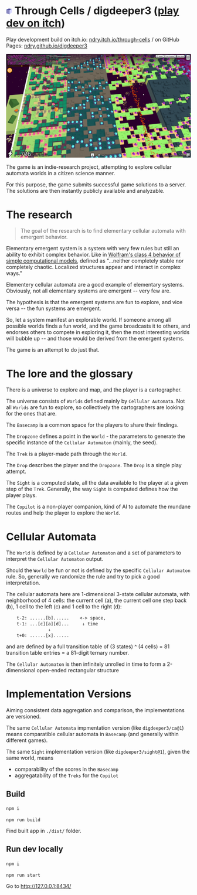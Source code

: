 # <img src="./favicon.svg" alt="favicon" width="16" /> Through Cells / digdeeper3 ([play dev on itch](https://ndry.itch.io/through-cells))

Play development build on itch.io: [ndry.itch.io/through-cells](https://ndry.itch.io/through-cells)
/ on GitHub Pages: [ndry.github.io/digdeeper3](https://ndry.github.io/digdeeper3/)

![Game screenhot](./cover.png "Cover")

The game is an indie-research project, 
attempting to explore cellular automata worlds in a citizen science manner.
            
For this purpose,
the game submits successful game solutions to a server.
The solutions are then instantly publicly available and analyzable.

# The research

> The goal of the research is to find elementary cellular automata
> with emergent behavior.

Elementary emergent system is a system with very few rules 
but still an ability to exhibit complex behavior. 
Like in 
[Wolfram's class 4 behavior of simple computational models](
        https://www.wolframscience.com/nks/p235--four-classes-of-behavior/), 
defined as "...neither completely stable nor completely chaotic. 
Localized structures appear and interact in complex ways."

Elementery cellular automata are a good example of elementary systems.
Obviously, not all elementary systems are emergent -- very few are.

The hypothesis is that the emergent systems are fun to explore, 
and vice versa -- the fun systems are emergent.

So, let a system manifest an explorable world.
If someone among all possible worlds finds a fun world,
and the game broadcasts it to others,
and endorses others to compete in exploring it,
then the most interesting worlds will bubble up --
and those would be derived from the emergent systems.

The game is an attempt to do just that.


# The lore and the glossary

There is a universe to explore and map, and the player is a cartographer.

The universe consists of `Worlds` defined mainly by `Cellular Automata`.
Not all `Worlds` are fun to explore, 
so collectively the cartographers are looking for the ones that are.

The `Basecamp` is a common space for the players to share their findings.

The `Dropzone` defines a point in the `World` - the parameters to generate
the specific instance of the `Cellular Automaton` (mainly, the seed).

The `Trek` is a player-made path through the `World`.

The `Drop` describes the player and the `Dropzone`.
The `Drop` is a single play attempt.

The `Sight` is a computed state, 
all the data available to the player at a given step of the `Trek`.
Generally, the way `Sight` is computed defines how the player plays.

The `Copilot` is a non-player companion,
kind of AI to automate the mundane routes
and help the player to explore the `World`.


# Cellular Automata

The `World` is defined by a `Cellular Automaton`
and a set of parameters to interpret the `Cellular Automaton` output.

Should the `World` be fun or not 
is defined by the specific `Cellular Automaton` rule.
So, generally we randomize the rule and try to pick a good interpretation.

The cellular automata here are 1-dimensional 3-state cellular automata,
with neighborhood of 4 cells: 
the current cell (a), 
the current cell one step back (b), 
1 cell to the left (c) 
and 1 cell to the right (d):

        t-2: ......[b]......    <-> space,
        t-1: ...[c][a][d]...     ↓ time
                    ↓
        t+0: ......[x]......

and are defined by a full transition table of 
(3 states) ^ (4 cells) = 81 transition table entries = a 81-digit ternary number.

The `Cellular Automaton` is then infinitely unrolled in time
to form a 2-dimensional open-ended rectangular structure


# Implementation Versions

Aiming consistent data aggregation and comparison,
the implementations are versioned.

The same `Cellular Automata` impmentation version (like `digdeeper3/ca@1`) means 
comparatible cellular automata in `Basecamp` 
(and generally within different games).

The same `Sight` implementation version (like `digdeeper3/sight@1`), 
given the same world, means 
- comparability of the scores in the `Basecamp`
- aggregatability of the `Treks` for the `Copilot`


## Build

`npm i`

`npm run build`

Find built app in `./dist/` folder.

## Run dev locally

`npm i`

`npm run start`

Go to http://127.0.0.1:8434/
